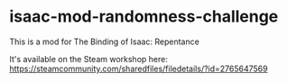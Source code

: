 # isaac-mod-randomness-challenge

This is a mod for The Binding of Isaac: Repentance

It's available on the Steam workshop here: https://steamcommunity.com/sharedfiles/filedetails/?id=2765647569